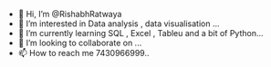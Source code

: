 - 👋 Hi, I’m @RishabhRatwaya
- 👀 I’m interested in Data analysis , data visualisation ...
- 🌱 I’m currently learning SQL , Excel , Tableu and a bit of Python...
- 💞️ I’m looking to collaborate on ...
- 📫 How to reach me 7430966999..

<!---
RishabhRatwaya/RishabhRatwaya is a ✨ special ✨ repository because its `README.md` (this file) appears on your GitHub profile.
You can click the Preview link to take a look at your changes.
--->
